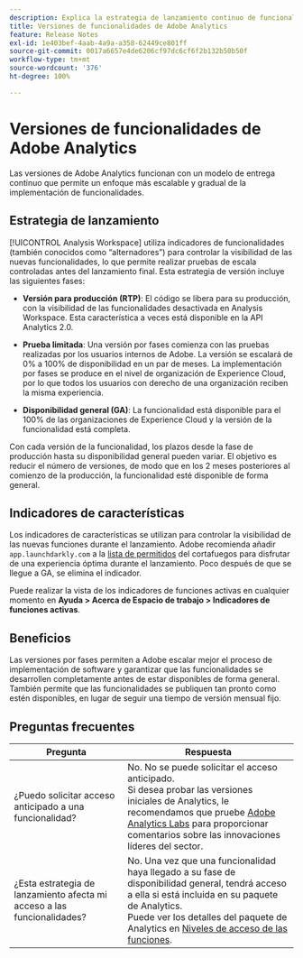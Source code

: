 ```yaml
---
description: Explica la estrategia de lanzamiento continuo de funcionalidades para Adobe Analytics
title: Versiones de funcionalidades de Adobe Analytics
feature: Release Notes
exl-id: 1e403bef-4aab-4a9a-a358-62449ce801ff
source-git-commit: 0017a6657e4de6206cf97dc6cf6f2b132b50b50f
workflow-type: tm+mt
source-wordcount: '376'
ht-degree: 100%

---
```


# Versiones de funcionalidades de Adobe Analytics

Las versiones de Adobe Analytics funcionan con un modelo de entrega continuo que permite un enfoque más escalable y gradual de la implementación de funcionalidades.

## Estrategia de lanzamiento

[!UICONTROL Analysis Workspace] utiliza indicadores de funcionalidades (también conocidos como “alternadores”) para controlar la visibilidad de las nuevas funcionalidades, lo que permite realizar pruebas de escala controladas antes del lanzamiento final. Esta estrategia de versión incluye las siguientes fases:

* **Versión para producción (RTP)**: El código se libera para su producción, con la visibilidad de las funcionalidades desactivada en Analysis Workspace. Esta característica a veces está disponible en la API Analytics 2.0.

* **Prueba limitada**: Una versión por fases comienza con las pruebas realizadas por los usuarios internos de Adobe. La versión se escalará de 0% a 100% de disponibilidad en un par de meses. La implementación por fases se produce en el nivel de organización de Experience Cloud, por lo que todos los usuarios con derecho de una organización reciben la misma experiencia.

* **Disponibilidad general (GA)**: La funcionalidad está disponible para el 100% de las organizaciones de Experience Cloud y la versión de la funcionalidad está completa.

Con cada versión de la funcionalidad, los plazos desde la fase de producción hasta su disponibilidad general pueden variar. El objetivo es reducir el número de versiones, de modo que en los 2 meses posteriores al comienzo de la producción, la funcionalidad esté disponible de forma general.

## Indicadores de características

Los indicadores de características se utilizan para controlar la visibilidad de las nuevas funciones durante el lanzamiento. Adobe recomienda añadir `app.launchdarkly.com` a la [lista de permitidos](/help/technotes/ip-addresses.md) del cortafuegos para disfrutar de una experiencia óptima durante el lanzamiento. Poco después de que se llegue a GA, se elimina el indicador.

Puede realizar la vista de los indicadores de funciones activas en cualquier momento en **Ayuda > Acerca de Espacio de trabajo > Indicadores de funciones activas**.

## Beneficios

Las versiones por fases permiten a Adobe escalar mejor el proceso de implementación de software y garantizar que las funcionalidades se desarrollen completamente antes de estar disponibles de forma general. También permite que las funcionalidades se publiquen tan pronto como estén disponibles, en lugar de seguir una tiempo de versión mensual fijo.

## Preguntas frecuentes

| Pregunta | Respuesta |
| --- | --- |
| ¿Puedo solicitar acceso anticipado a una funcionalidad? | No. No se puede solicitar el acceso anticipado.<br>Si desea probar las versiones iniciales de Analytics, le recomendamos que pruebe [Adobe Analytics Labs](/help/analyze/labs.md) para proporcionar comentarios sobre las innovaciones líderes del sector. |
| ¿Esta estrategia de lanzamiento afecta mi acceso a las funcionalidades? | No. Una vez que una funcionalidad haya llegado a su fase de disponibilidad general, tendrá acceso a ella si está incluida en su paquete de Analytics.<br>Puede ver los detalles del paquete de Analytics en [Niveles de acceso de las funciones](/help/admin/get-started/company/feature-access-levels.md). |

